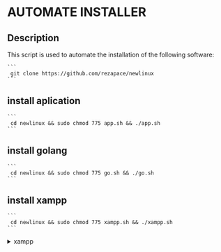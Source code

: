 # AUTOMATE INSTALLER

## Description
This script is used to automate the installation of the following software:

    ```
     git clone https://github.com/rezapace/newlinux
    ```

## install aplication
    ```
     cd newlinux && sudo chmod 775 app.sh && ./app.sh
    ```

## install golang
    ```
     cd newlinux && sudo chmod 775 go.sh && ./go.sh
    ```

## install xampp
    ```
     cd newlinux && sudo chmod 775 xampp.sh && ./xampp.sh
    ```


<!-- drop down -->
<details>
<summary>xampp</summary>

## cek xampp installed
    ```bash
     sudo service apache2 start
     sudo service mysql start
    ```

## pasword phpmyadmin
    ```bash
     root
     p
    ```
    ## Langkah : run,status,stop,restart

### perintah untuk apache

```bash
    sudo service apache2 start
    sudo service apache2 stop
    sudo service apache2 status
    sudo service apache2 restart
```

### perintah untuk mysql

```bash
    sudo service mysql start
    sudo service mysql stop
    sudo service mysql status
    sudo service mysql restart
```

### Jika terjadi error
```bash
ALTER USER 'root'@'localhost' IDENTIFIED BY 'p';
sudo ln -s /usr/share/phpmyadmin /var/www/html/phpmyadmin
``` 
</details>
